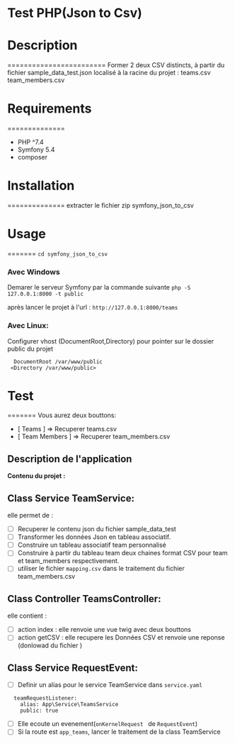 # Test PHP(Json to Csv)

# Description
========================
 Former 2 deux CSV distincts, à partir du fichier sample_data_test.json localisé à la racine du projet :
    teams.csv
    team_members.csv

# Requirements
==============
  * PHP ^7.4
  * Symfony 5.4
  * composer

# Installation
==============
extracter le fichier zip symfony_json_to_csv

# Usage
=======
``` cd symfony_json_to_csv ```

### Avec Windows 
Demarer le serveur Symfony par la commande suivante
``` php -S 127.0.0.1:8000 -t public ```

après lancer le projet à l'url :
 ``` http://127.0.0.1:8000/teams ```

### Avec Linux:
Configurer vhost (DocumentRoot,Directory) pour pointer sur le dossier public du projet
```
  DocumentRoot /var/www/public
 <Directory /var/www/public>
```

# Test
=======
Vous aurez deux bouttons:
- [ Teams ] =>  Recuperer teams.csv
- [ Team Members ] => Recuperer team_members.csv 

Description de l'application
----------------------------

**Contenu du projet :**

## Class Service TeamService:  
elle permet de : 
- [ ] Recuperer le contenu json du fichier sample_data_test
- [ ] Transformer les données Json en tableau associatif.
- [ ] Construire un tableau associatif team personnalisé
- [ ] Construire à partir du tableau team deux chaines format CSV  pour team et team_members respectivement.
- [ ] utiliser le fichier ```mapping.csv```  dans le traitement du fichier team_members.csv

## Class Controller TeamsController:
elle contient : 
- [ ] action index : elle renvoie une vue twig avec deux bouttons
- [ ] action getCSV : elle recupere les Données CSV et renvoie une reponse (donlowad du fichier )

## Class Service RequestEvent:
- [ ] Definir un alias pour le service TeamService dans ```service.yaml ```
```
  teamRequestListener:
    alias: App\Service\TeamsService
    public: true
```
- [ ] Elle ecoute un evenement(``onKernelRequest ``  de ``RequestEvent``)
- [ ] Si la route est ``app_teams``, lancer le traitement de la class TeamService